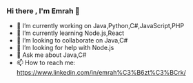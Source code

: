 ### Hi there , I'm Emrah 👋


- 🔭 I’m currently working on Java,Python,C#,JavaScript,PHP
- 🌱 I’m currently learning Node.js,React
- 👯 I’m looking to collaborate on Java,C#
- 🤔 I’m looking for help with Node.js
- 💬 Ask me about Java,C#
- 📫 How to reach me:  https://www.linkedin.com/in/emrah%C3%B6zt%C3%BCrk/ 

<!--
**emrahozturk/emrahozturk** is a ✨ _special_ ✨ repository because its `README.md` (this file) appears on your GitHub profile.

Here are some ideas to get you started:

 
- 🔭 I’m currently working on Java,Python,C#,Javascript,PHP
- 🌱 I’m currently learning Node.js,React
- 👯 I’m looking to collaborate on Java,C#
- 🤔 I’m looking for help with Node.js
- 💬 Ask me about Java,C#
- 📫 How to reach me:  https://www.linkedin.com/in/emrah%C3%B6zt%C3%BCrk/ 
- 😄 Pronouns: ...
- ⚡ Fun fact: ...
-->
